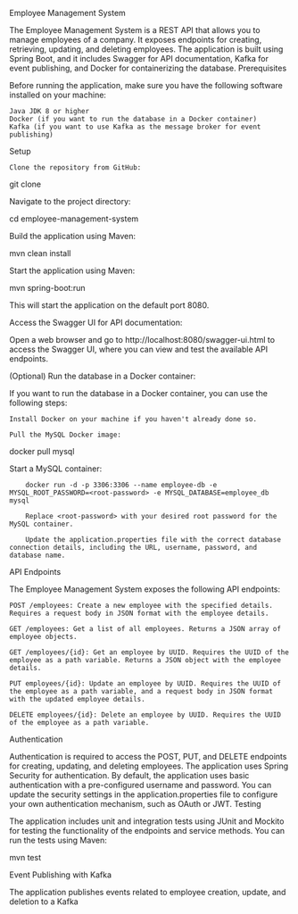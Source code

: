 Employee Management System

The Employee Management System is a REST API that allows you to manage employees of a company. It exposes endpoints for creating, retrieving, updating, and deleting employees. The application is built using Spring Boot, and it includes Swagger for API documentation, Kafka for event publishing, and Docker for containerizing the database.
Prerequisites

Before running the application, make sure you have the following software installed on your machine:

    Java JDK 8 or higher
    Docker (if you want to run the database in a Docker container)
    Kafka (if you want to use Kafka as the message broker for event publishing)

Setup

    Clone the repository from GitHub:

  

git clone <repository-url>

Navigate to the project directory:



cd employee-management-system

Build the application using Maven:

mvn clean install

Start the application using Maven:



mvn spring-boot:run

This will start the application on the default port 8080.

Access the Swagger UI for API documentation:

Open a web browser and go to http://localhost:8080/swagger-ui.html to access the Swagger UI, where you can view and test the available API endpoints.

(Optional) Run the database in a Docker container:

If you want to run the database in a Docker container, you can use the following steps:

    Install Docker on your machine if you haven't already done so.

    Pull the MySQL Docker image:

docker pull mysql

Start a MySQL container:



        docker run -d -p 3306:3306 --name employee-db -e MYSQL_ROOT_PASSWORD=<root-password> -e MYSQL_DATABASE=employee_db mysql

        Replace <root-password> with your desired root password for the MySQL container.

        Update the application.properties file with the correct database connection details, including the URL, username, password, and database name.

API Endpoints

The Employee Management System exposes the following API endpoints:

    POST /employees: Create a new employee with the specified details. Requires a request body in JSON format with the employee details.

    GET /employees: Get a list of all employees. Returns a JSON array of employee objects.

    GET /employees/{id}: Get an employee by UUID. Requires the UUID of the employee as a path variable. Returns a JSON object with the employee details.

    PUT employees/{id}: Update an employee by UUID. Requires the UUID of the employee as a path variable, and a request body in JSON format with the updated employee details.

    DELETE employees/{id}: Delete an employee by UUID. Requires the UUID of the employee as a path variable.

Authentication

Authentication is required to access the POST, PUT, and DELETE endpoints for creating, updating, and deleting employees. The application uses Spring Security for authentication. By default, the application uses basic authentication with a pre-configured username and password. You can update the security settings in the application.properties file to configure your own authentication mechanism, such as OAuth or JWT.
Testing

The application includes unit and integration tests using JUnit and Mockito for testing the functionality of the endpoints and service methods. You can run the tests using Maven:



mvn test

Event Publishing with Kafka

The application publishes events related to employee creation, update, and deletion to a Kafka
